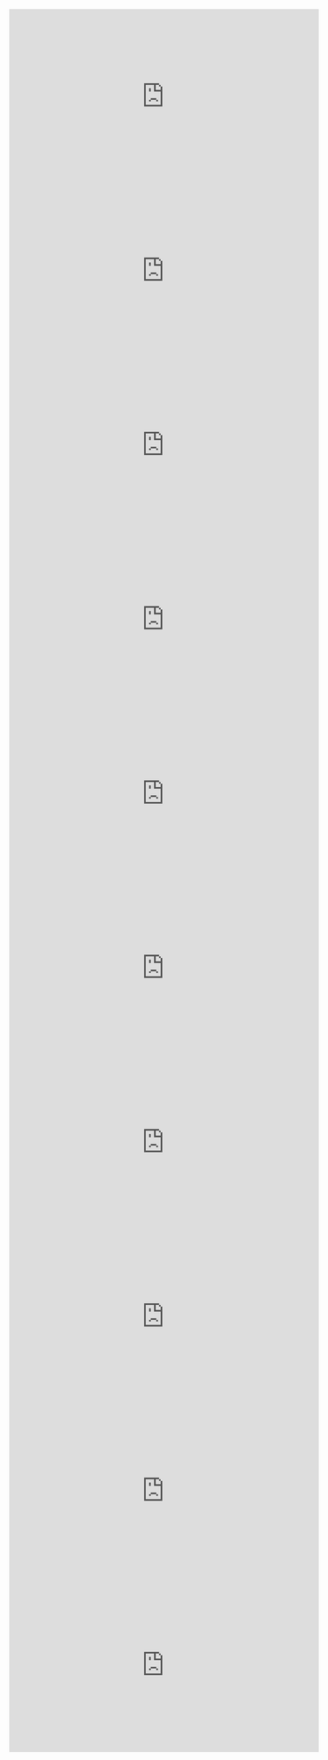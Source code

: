 <!DOCTYPE html>
<html>
<body>

<iframe width="560" height="315" src="https://youtube.com/shorts/0ynGA4jSoAQ?si=32aya72YHWCtgphE" title="YouTube video player" frameborder="0" allow="accelerometer; autoplay; clipboard-write; encrypted-media; gyroscope; picture-in-picture; web-share" allowfullscreen></iframe>

<iframe width="560" height="315" src="https://youtube.com/shorts/0ynGA4jSoAQ?si=32aya72YHWCtgphE" title="YouTube video player" frameborder="0" allow="accelerometer; autoplay; clipboard-write; encrypted-media; gyroscope; picture-in-picture; web-share" allowfullscreen></iframe>
<iframe width="560" height="315" src="https://youtube.com/shorts/0ynGA4jSoAQ?si=32aya72YHWCtgphE" title="YouTube video player" frameborder="0" allow="accelerometer; autoplay; clipboard-write; encrypted-media; gyroscope; picture-in-picture; web-share" allowfullscreen></iframe>
<iframe width="560" height="315" src="https://youtube.com/shorts/0ynGA4jSoAQ?si=32aya72YHWCtgphE" title="YouTube video player" frameborder="0" allow="accelerometer; autoplay; clipboard-write; encrypted-media; gyroscope; picture-in-picture; web-share" allowfullscreen></iframe>
<iframe width="560" height="315" src="https://youtube.com/shorts/0ynGA4jSoAQ?si=32aya72YHWCtgphE" title="YouTube video player" frameborder="0" allow="accelerometer; autoplay; clipboard-write; encrypted-media; gyroscope; picture-in-picture; web-share" allowfullscreen></iframe>
<iframe width="560" height="315" src="https://youtube.com/shorts/0ynGA4jSoAQ?si=32aya72YHWCtgphE" title="YouTube video player" frameborder="0" allow="accelerometer; autoplay; clipboard-write; encrypted-media; gyroscope; picture-in-picture; web-share" allowfullscreen></iframe>
<iframe width="560" height="315" src="https://youtube.com/shorts/0ynGA4jSoAQ?si=32aya72YHWCtgphE" title="YouTube video player" frameborder="0" allow="accelerometer; autoplay; clipboard-write; encrypted-media; gyroscope; picture-in-picture; web-share" allowfullscreen></iframe>
<iframe width="560" height="315" src="https://youtube.com/shorts/0ynGA4jSoAQ?si=32aya72YHWCtgphE" title="YouTube video player" frameborder="0" allow="accelerometer; autoplay; clipboard-write; encrypted-media; gyroscope; picture-in-picture; web-share" allowfullscreen></iframe>
<iframe width="560" height="315" src="https://youtube.com/shorts/0ynGA4jSoAQ?si=32aya72YHWCtgphE" title="YouTube video player" frameborder="0" allow="accelerometer; autoplay; clipboard-write; encrypted-media; gyroscope; picture-in-picture; web-share" allowfullscreen></iframe>
<iframe width="560" height="315" src="https://youtube.com/shorts/0ynGA4jSoAQ?si=32aya72YHWCtgphE" title="YouTube video player" frameborder="0" allow="accelerometer; autoplay; clipboard-write; encrypted-media; gyroscope; picture-in-picture; web-share" allowfullscreen></iframe>
</body>
</html>

